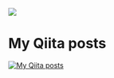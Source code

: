 ![](http://github-profile-summary-cards.vercel.app/api/cards/profile-details?username=Taka-cst&theme=tokyonight)
# My Qiita posts
[![My Qiita posts](https://qiita-badge.apiapi.app/s/Taka-C/posts.svg)](http://qiita.com/Taka-C)

<!--
**Taka-cst/Taka-cst** is a ✨ _special_ ✨ repository because its `README.md` (this file) appears on your GitHub profile.

Here are some ideas to get you started:

- 🔭 I’m currently working on ...
- 🌱 I’m currently learning ...
- 👯 I’m looking to collaborate on ...
- 🤔 I’m looking for help with ...
- 💬 Ask me about ...
- 📫 How to reach me: ...
- 😄 Pronouns: ...
- ⚡ Fun fact: ...
-->
